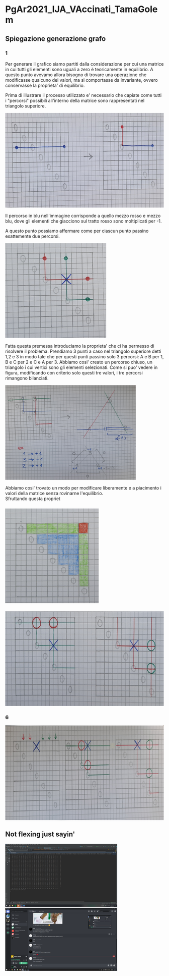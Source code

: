 # PgAr2021_IJA_VAccinati_TamaGolem

## Spiegazione generazione grafo

### 1
Per generare il grafico siamo partiti dalla considerazione per cui una matrice in cui tutti gli elementi sono uguali
a zero è teoricamente in equilibrio.
A questo punto avevamo allora bisogno di trovare una operazione che modificasse qualcuno dei valori, ma si comportasse
da invariante, ovvero conservasse la proprieta' di equilibrio.

Prima di illustrare il processo utilizzato e' necessario che capiate come tutti i "percorsi" possibili all'interno della 
matrice sono rappresentati nel triangolo superiore.

<img src="corrispondenza_percorsi_triangolo_superiore.jpg" height="300">

Il percorso in blu nell'immagine corrisponde a quello mezzo rosso e mezzo blu, dove gli elementi che giacciono sul tratto 
rosso sono moltiplicati per -1.

A questo punto possiamo affermare come per ciascun punto passino esattemente due percorsi.

<img src="due_percorsi_possibili.jpg" height="300">

Fatta questa premessa introduciamo la proprieta' che ci ha permesso di risolvere il problema.
Prendiamo 3 punti a caso nel triangolo superiore detti 1,2 e 3 in modo tale che per questi punti passino solo 3 percorsi:
A e B per 1, B e C per 2 e C e A per 3.
Abbiamo cosi' creato un percorso chiuso, un triangolo i cui vertici sono gli elementi selezionati.
Come si puo' vedere in figura, modificando con criterio solo questi tre valori, i tre percorsi rimangono bilanciati.

<img src="funzionamento_triangolo.jpg" height="300">

Abbiamo cosi' trovato un modo per modificare liberamente e a piacimento i valori della matrice senza rovinarne l'equilibrio.  
Sfruttando questa propriet
###

<img src="divisione_zone_interne_esterne_angolo.jpg" height="300">

###



### 

<img src="generazione_triangolo_caso_interno.jpg" height="300" style="text-align:center">

### 6

<img src="generazione_triangolo_caso_esterno.jpg" height="300">

## Not flexing just sayin'

<img src="25x25.png" height="200">

<img src="vinter_ci_ama.png" height="200">
